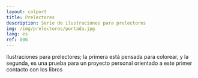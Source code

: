 ```yaml
---
layout: colport
title: Prelectores
description: Serie de ilustraciones para prelectores
img: /img/prelectores/portada.jpg
lang: es
ref: 006
---
```


Ilustraciones para prelectores; la primera está pensada para colorear, y la segunda, es una prueba para un proyecto personal orientado a este primer contacto con los libros

<div class="section group">
        <div class="col span_6_of_12">
	  <img class="image_enlarge" src="{{ site.baseurl }}/img/prelectores/numeros.jpg" alt=""/>
	</div>
        <div class="col span_6_of_12">
	  <img class="image_enlarge" src="{{ site.baseurl }}/img/prelectores/tejo.jpg" alt=""/>
	</div>
</div>

